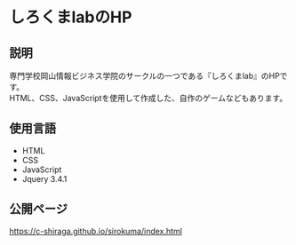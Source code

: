 # しろくまlabのHP

## 説明
専門学校岡山情報ビジネス学院のサークルの一つである『しろくまlab』のHPです。<br>
HTML、CSS、JavaScriptを使用して作成した、自作のゲームなどもあります。

## 使用言語
- HTML
- CSS
- JavaScript
- Jquery 3.4.1

## 公開ページ
https://c-shiraga.github.io/sirokuma/index.html
